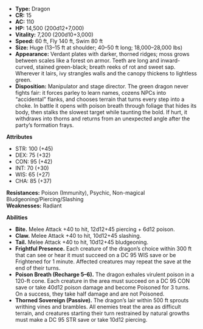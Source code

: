 - **Type:** Dragon
- **CR:** 15
- **AC:** 110
- **HP:** 14,500 (200d12+7,000)
- **Vitality:** 7,200 (200d10+3,000)
- **Speed:** 60 ft, Fly 140 ft, Swim 80 ft
- **Size:** Huge (13–15 ft at shoulder; 40–50 ft long; 18,000–28,000 lbs)
- **Appearance:** Verdant plates with darker, thorned ridges; moss grows between scales like a forest on armor. Teeth are long and inward-curved, stained green-black; breath reeks of rot and sweet sap. Wherever it lairs, ivy strangles walls and the canopy thickens to lightless green.
- **Disposition:** Manipulator and stage director. The green dragon never fights fair: it forces parley to learn names, cozens NPCs into “accidental” flanks, and chooses terrain that turns every step into a choke. In battle it opens with poison breath through foliage that hides its body, then stalks the slowest target while taunting the bold. If hurt, it withdraws into thorns and returns from an unexpected angle after the party’s formation frays.

**Attributes**
- STR: 100 (+45)
- DEX: 75 (+32)
- CON: 95 (+42)
- INT: 70 (+30)
- WIS: 65 (+27)
- CHA: 85 (+37)

**Resistances:** Poison (Immunity), Psychic, Non-magical Bludgeoning/Piercing/Slashing  
**Weaknesses:** Radiant

**Abilities**
- **Bite.** Melee Attack +40 to hit, 12d12+45 piercing + 6d12 poison.
- **Claw.** Melee Attack +40 to hit, 10d12+45 slashing.
- **Tail.** Melee Attack +40 to hit, 10d12+45 bludgeoning.
- **Frightful Presence.** Each creature of the dragon’s choice within 300 ft that can see or hear it must succeed on a DC 95 WIS save or be Frightened for 1 minute. Affected creatures may repeat the save at the end of their turns.
- **Poison Breath (Recharge 5–6).** The dragon exhales virulent poison in a 120-ft cone. Each creature in the area must succeed on a DC 95 CON save or take 40d12 poison damage and become Poisoned for 3 turns. On a success, they take half damage and are not Poisoned.
- **Thorned Sovereign (Passive).** The dragon’s lair within 500 ft sprouts writhing vines and brambles. All enemies treat the area as difficult terrain, and creatures starting their turn restrained by natural growths must make a DC 95 STR save or take 10d12 piercing.